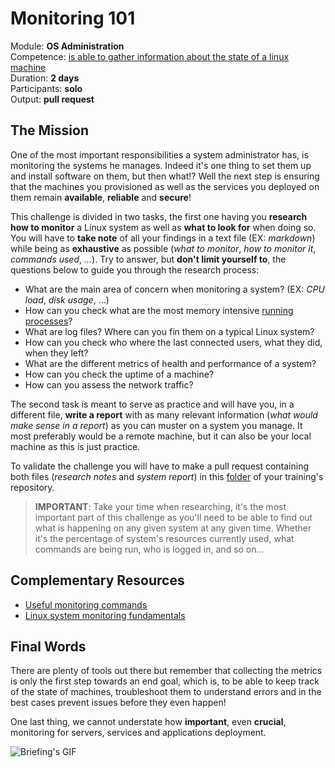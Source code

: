 # Monitoring 101

Module: **OS Administration** </br>
Competence: [is able to gather information about the state of a linux machine](./evaluation.md) </br>
Duration: **2 days** </br>
Participants: **solo** </br>
Output: **pull request**

## The Mission

One of the most important responsibilities a system administrator has, is monitoring the systems he manages. Indeed it's one thing to set them up and install software on them, but then what!? Well the next step is ensuring that the machines you provisioned as well as the services you deployed on them remain **available**, **reliable** and **secure**!

This challenge is divided in two tasks, the first one having you **research how to monitor** a Linux system as well as **what to look for** when doing so. You will have to **take note** of all your findings in a text file (EX: _markdown_) while being as **exhaustive** as possible (_what to monitor_, _how to monitor it_, _commands used_, _..._). Try to answer, but **don't limit yourself to**, the questions below to guide you through the research process:

- What are the main area of concern when monitoring a system? (EX: _CPU load_, _disk usage_, ...)
- How can you check what are the most memory intensive [running processes](https://www.computerhope.com/jargon/p/process.htm)?
- What are log files? Where can you fin them on a typical Linux system?
- How can you check who where the last connected users, what they did, when they left?
- What are the different metrics of health and performance of a system?
- How can you check the uptime of a machine?
- How can you assess the network traffic?

The second task is meant to serve as practice and will have you, in a different file, **write a report** with as many relevant information (_what would make sense in a report_) as you can muster on a system you manage. It most preferably would be a remote machine, but it can also be your local machine as this is just practice.

To validate the challenge you will have to make a pull request containing both files (_research notes_ and _system report_) in this [folder](./output) of your training's repository.

> **IMPORTANT**: Take your time when researching, it's the most important part of this challenge as you'll need to be able to find out what is happening on any given system at any given time. Whether it's the percentage of system's resources currently used, what commands are being run, who is logged in, and so on...

## Complementary Resources

* [Useful monitoring commands](https://www.ubuntupit.com/most-comprehensive-list-of-linux-monitoring-tools-for-sysadmin/)
* [Linux system monitoring fundamentals](https://www.linode.com/docs/guides/linux-system-monitoring-fundamentals/)

## Final Words

There are plenty of tools out there but remember that collecting the metrics is only the first step towards an end goal, which is, to be able to keep track of the state of machines, troubleshoot them to understand errors and in the best cases prevent issues before they even happen!

One last thing, we cannot understate how **important**, even **crucial**, monitoring for servers, services and applications deployment.

![Briefing's GIF](https://c.tenor.com/FSFcij2DJkAAAAAC/watching-you-warning.gif)
